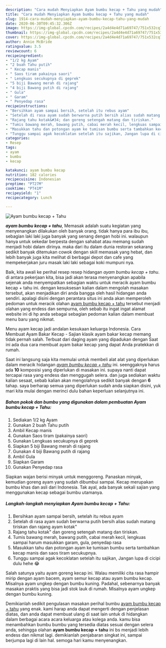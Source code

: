 ```yaml
---
description: "Cara mudah Menyiapkan Ayam bumbu kecap + Tahu yang mudah"
title: "Cara mudah Menyiapkan Ayam bumbu kecap + Tahu yang mudah"
slug: 1914-cara-mudah-menyiapkan-ayam-bumbu-kecap-tahu-yang-mudah
date: 2020-06-30T09:45:32.306Z
image: https://img-global.cpcdn.com/recipes/2a4d4e4d71a69747/751x532cq70/ayam-bumbu-kecap-tahu-foto-resep-utama.jpg
thumbnail: https://img-global.cpcdn.com/recipes/2a4d4e4d71a69747/751x532cq70/ayam-bumbu-kecap-tahu-foto-resep-utama.jpg
cover: https://img-global.cpcdn.com/recipes/2a4d4e4d71a69747/751x532cq70/ayam-bumbu-kecap-tahu-foto-resep-utama.jpg
author: Annie McBride
ratingvalue: 3.5
reviewcount: 6
recipeingredient:
- "1/2 kg Ayam"
- "2 buah Tahu putih"
- " Kecap manis"
- " Saos tiram pakainya saori"
- " Lengkuas secukupnya di geprek"
- "5 biji Bawang merah di rajang"
- "4 biji Bawang putih di rajang"
- " Gula"
- " Garam"
- " Penyedap rasa"
recipeinstructions:
- "Bersihkan ayam sampai bersih, setelah itu rebus ayam"
- "Setelah di rasa ayam sudah berwarna putih bersih alias sudah matang tiriskan dan rajang ayam kotak&#34;"
- "Rajang tahu kotak&#34; dan goreng setengah matang dan tiriskan."
- "Tumis bawang merah, bawang putih, cabai merah kecil, lengkuas sampai harum masukkan garam, gula, penyedap rasa"
- "Masukkan tahu dan potongan ayam ke tumisan bumbu serta tambahkan kecap manis dan saos tiram secukupnya."
- "Tunggu sampai agak kecoklatan setelah itu sajikan, Jangan lupa di cicipi dulu hehe 😂"
categories:
- Resep
tags:
- ayam
- bumbu
- kecap

katakunci: ayam bumbu kecap 
nutrition: 182 calories
recipecuisine: Indonesian
preptime: "PT27M"
cooktime: "PT41M"
recipeyield: "1"
recipecategory: Lunch

---
```



![Ayam bumbu kecap + Tahu](https://img-global.cpcdn.com/recipes/2a4d4e4d71a69747/751x532cq70/ayam-bumbu-kecap-tahu-foto-resep-utama.jpg)

<b><i>ayam bumbu kecap + tahu</i></b>, Memasak adalah suatu kegiatan yang menyenangkan dilakukan oleh banyak orang. tidak hanya para ibu ibu, sebagian laki laki juga banyak yang senang dengan hobi ini. walaupun hanya untuk sekedar berpesta dengan sahabat atau memang sudah menjadi hobi dalam dirinya. maka dari itu dalam dunia restoran sekarang sedikit banyak ditemukan cowok dengan skill memasak yang hebat, dan lebih banyak juga kita melihat di berbagai depot dan cafe yang mempekerjakan juru masak laki laki sebagai koki mumpuni nya.

Baik, kita awali ke perihal resep resep hidangan <i>ayam bumbu kecap + tahu</i>. di antara pekerjaan kita, bisa jadi akan terasa menyenangkan apabila sejenak anda menyempatkan sebagian waktu untuk meracik ayam bumbu kecap + tahu ini. dengan kesuksesan kalian dalam mengolah masakan tersebut, akan menjadikan diri anda bangga oleh hasil hidangan anda sendiri. apalagi disini dengan perantara situs ini anda akan memperoleh pedoman untuk meracik olahan <u>ayam bumbu kecap + tahu</u> tersebut menjadi olahan yang endess dan sempurna, oleh sebab itu ingat ingat alamat website ini di hp anda sebagai sebagian pedoman kalian dalam membuat menu baru yang nikmat.

Menu ayam kecap jadi andalan kesukaan keluarga Indonesia. Cara Membuat Ayam Bakar Kecap - Sajian klasik ayam bakar kecap memang tidak pernah salah. Terbuat dari daging ayam yang dipadukan dengan Saat ini ada dua cara membuat ayam bakar kecap yang dapat Anda pratekkan di rumah.


Saat ini langsung saja kita memulai untuk membeli alat alat yang diperlukan dalam meracik hidangan <u><i>ayam bumbu kecap + tahu</i></u> ini. seenggaknya harus ada <b>10</b> komposisi yang diperlukan di masakan ini. supaya nanti dapat tercapai rasa yang endess dan menggugah selera. dan juga sediakan waktu kalian sesaat, sebab kalian akan mengolahnya sedikit banyak dengan <b>6</b> tahap. saya berharap semua yang diperlukan sudah anda siapkan disini, yuk mari kita mulai dengan merinci dulu bahan keperluan selanjutnya ini.

<!--inarticleads1-->

##### Bahan pokok dan bumbu yang digunakan dalam pembuatan Ayam bumbu kecap + Tahu:

1. Sediakan 1/2 kg Ayam
1. Gunakan 2 buah Tahu putih
1. Ambil  Kecap manis
1. Gunakan  Saos tiram (pakainya saori)
1. Gunakan  Lengkuas secukupnya di geprek
1. Siapkan 5 biji Bawang merah di rajang
1. Gunakan 4 biji Bawang putih di rajang
1. Ambil  Gula
1. Siapkan  Garam
1. Gunakan  Penyedap rasa


Siapkan wajan berisi minyak untuk menggoreng. Panaskan minyak, kemudian goreng ayam yang sudah dibumbui sampai. Kecap merupakan bumbu khas dan asli dari Indonesia. Tak ayal, ada banyak sekali sajian yang menggunakan kecap sebagai bumbu utamanya. 

<!--inarticleads2-->

##### Langkah-langkah menyiapkan Ayam bumbu kecap + Tahu:

1. Bersihkan ayam sampai bersih, setelah itu rebus ayam
1. Setelah di rasa ayam sudah berwarna putih bersih alias sudah matang tiriskan dan rajang ayam kotak&#34;
1. Rajang tahu kotak&#34; dan goreng setengah matang dan tiriskan.
1. Tumis bawang merah, bawang putih, cabai merah kecil, lengkuas sampai harum masukkan garam, gula, penyedap rasa
1. Masukkan tahu dan potongan ayam ke tumisan bumbu serta tambahkan kecap manis dan saos tiram secukupnya.
1. Tunggu sampai agak kecoklatan setelah itu sajikan, Jangan lupa di cicipi dulu hehe 😂


Salah satunya yaitu ayam goreng kecap ini. Walau memiliki cita rasa hampir mirip dengan ayam bacem, ayam semur kecap atau ayam bumbu kecap. Misalnya ayam ungkep dengan bumbu kuning. Padahal, sebenarnya banyak masakan praktis yang bisa jadi stok lauk di rumah. Misalnya ayam ungkep dengan bumbu kuning. 

Demikianlah sedikit pengulasan masakan perihal bumbu <u>ayam bumbu kecap + tahu</u> yang enak. kami harap anda dapat mengerti dengan penjelasan diatas, dan anda dapat membuat ulang di saat lain untuk di hidangkan dalam berbagai acara acara keluarga atau kolega anda. kamu bisa menambahkan bumbu bumbu yang tersedia diatas sesuai dengan selera anda, sehingga olahan <b>ayam bumbu kecap + tahu</b> ini bs menjadi lebih endess dan nikmat lagi. demikianlah penjabaran singkat ini, sampai berjumpa lagi di lain hal. semoga hari kamu menyenangkan.
